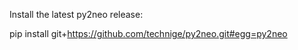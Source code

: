 Install the latest py2neo release:

pip install git+https://github.com/technige/py2neo.git#egg=py2neo
